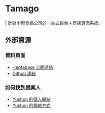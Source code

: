 # Tamago
| 針對小型食品公司的一站式後台＋商店頁面系統。

## 外部資源
### 資料頁面
 - [Heptabase 公開連結](https://app.heptabase.com/w/a341d455a25e83598b8e5a216b299cb276298513ec3ceae2f7011bb5f73357aa)
 - [Github 連結](https://github.com/YC815/Tamago)
### 如何找到提案人
 - [Yushun 的個人網站](https://yushun.chen.zone)
 - [Yushun 的聯絡方式](https://sc.chen.zone)